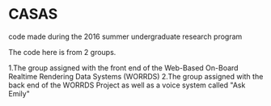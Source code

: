 # CASAS
code made during the 2016 summer undergraduate research program

The code here is from 2 groups.

1.The group assigned with the front end of the Web-Based On-Board Realtime Rendering Data Systems (WORRDS)
2.The group assigned with the back end of the WORRDS Project as well as a voice system called "Ask Emily"
